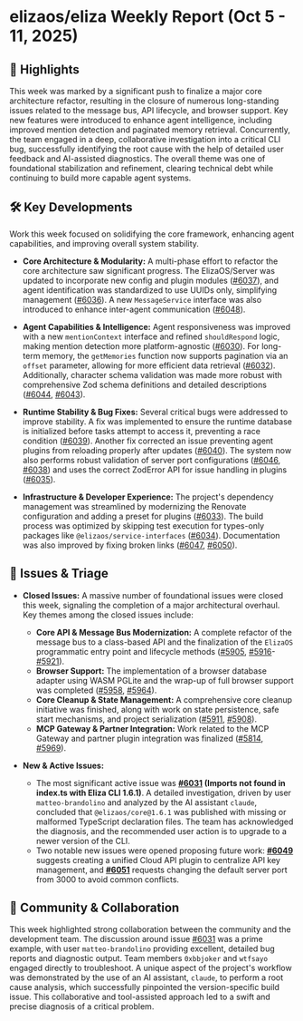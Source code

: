 # elizaos/eliza Weekly Report (Oct 5 - 11, 2025)

## 🚀 Highlights
This week was marked by a significant push to finalize a major core architecture refactor, resulting in the closure of numerous long-standing issues related to the message bus, API lifecycle, and browser support. Key new features were introduced to enhance agent intelligence, including improved mention detection and paginated memory retrieval. Concurrently, the team engaged in a deep, collaborative investigation into a critical CLI bug, successfully identifying the root cause with the help of detailed user feedback and AI-assisted diagnostics. The overall theme was one of foundational stabilization and refinement, clearing technical debt while continuing to build more capable agent systems.

## 🛠️ Key Developments
Work this week focused on solidifying the core framework, enhancing agent capabilities, and improving overall system stability.

-   **Core Architecture & Modularity:**
    A multi-phase effort to refactor the core architecture saw significant progress. The ElizaOS/Server was updated to incorporate new config and plugin modules ([#6037](https://github.com/elizaos/eliza/pull/6037)), and agent identification was standardized to use UUIDs only, simplifying management ([#6036](https://github.com/elizaos/eliza/pull/6036)). A new `MessageService` interface was also introduced to enhance inter-agent communication ([#6048](https://github.com/elizaos/eliza/pull/6048)).

-   **Agent Capabilities & Intelligence:**
    Agent responsiveness was improved with a new `mentionContext` interface and refined `shouldRespond` logic, making mention detection more platform-agnostic ([#6030](https://github.com/elizaos/eliza/pull/6030)). For long-term memory, the `getMemories` function now supports pagination via an `offset` parameter, allowing for more efficient data retrieval ([#6032](https://github.com/elizaos/eliza/pull/6032)). Additionally, character schema validation was made more robust with comprehensive Zod schema definitions and detailed descriptions ([#6044](https://github.com/elizaos/eliza/pull/6044), [#6043](https://github.com/elizaos/eliza/pull/6043)).

-   **Runtime Stability & Bug Fixes:**
    Several critical bugs were addressed to improve stability. A fix was implemented to ensure the runtime database is initialized before tasks attempt to access it, preventing a race condition ([#6039](https://github.com/elizaos/eliza/pull/6039)). Another fix corrected an issue preventing agent plugins from reloading properly after updates ([#6040](https://github.com/elizaos/eliza/pull/6040)). The system now also performs robust validation of server port configurations ([#6046](https://github.com/elizaos/eliza/pull/6046), [#6038](https://github.com/elizaos/eliza/pull/6038)) and uses the correct ZodError API for issue handling in plugins ([#6035](https://github.com/elizaos/eliza/pull/6035)).

-   **Infrastructure & Developer Experience:**
    The project's dependency management was streamlined by modernizing the Renovate configuration and adding a preset for plugins ([#6033](https://github.com/elizaos/eliza/pull/6033)). The build process was optimized by skipping test execution for types-only packages like `@elizaos/service-interfaces` ([#6034](https://github.com/elizaos/eliza/pull/6034)). Documentation was also improved by fixing broken links ([#6047](https://github.com/elizaos/eliza/pull/6047), [#6050](https://github.com/elizaos/eliza/pull/6050)).

## 🐛 Issues & Triage

-   **Closed Issues:**
    A massive number of foundational issues were closed this week, signaling the completion of a major architectural overhaul. Key themes among the closed issues include:
    -   **Core API & Message Bus Modernization:** A complete refactor of the message bus to a class-based API and the finalization of the `ElizaOS` programmatic entry point and lifecycle methods ([#5905](https://github.com/elizaos/eliza/issues/5905), [#5916](https://github.com/elizaos/eliza/issues/5916)-[#5921](https://github.com/elizaos/eliza/issues/5921)).
    -   **Browser Support:** The implementation of a browser database adapter using WASM PGLite and the wrap-up of full browser support was completed ([#5958](https://github.com/elizaos/eliza/issues/5958), [#5964](https://github.com/elizaos/eliza/issues/5964)).
    -   **Core Cleanup & State Management:** A comprehensive core cleanup initiative was finished, along with work on state persistence, safe start mechanisms, and project serialization ([#5911](https://github.com/elizaos/eliza/issues/5911), [#5908](https://github.com/elizaos/eliza/issues/5908)).
    -   **MCP Gateway & Partner Integration:** Work related to the MCP Gateway and partner plugin integration was finalized ([#5814](https://github.com/elizaos/eliza/issues/5814), [#5969](https://github.com/elizaos/eliza/issues/5969)).

-   **New & Active Issues:**
    -   The most significant active issue was **[#6031](https://github.com/elizaos/eliza/issues/6031) (Imports not found in index.ts with Eliza CLI 1.6.1)**. A detailed investigation, driven by user `matteo-brandolino` and analyzed by the AI assistant `claude`, concluded that `@elizaos/core@1.6.1` was published with missing or malformed TypeScript declaration files. The team has acknowledged the diagnosis, and the recommended user action is to upgrade to a newer version of the CLI.
    -   Two notable new issues were opened proposing future work: **[#6049](https://github.com/elizaos/eliza/issues/6049)** suggests creating a unified Cloud API plugin to centralize API key management, and **[#6051](https://github.com/elizaos/eliza/issues/6051)** requests changing the default server port from 3000 to avoid common conflicts.

## 💬 Community & Collaboration
This week highlighted strong collaboration between the community and the development team. The discussion around issue [#6031](https://github.com/elizaos/eliza/issues/6031) was a prime example, with user `matteo-brandolino` providing excellent, detailed bug reports and diagnostic output. Team members `0xbbjoker` and `wtfsayo` engaged directly to troubleshoot. A unique aspect of the project's workflow was demonstrated by the use of an AI assistant, `claude`, to perform a root cause analysis, which successfully pinpointed the version-specific build issue. This collaborative and tool-assisted approach led to a swift and precise diagnosis of a critical problem.